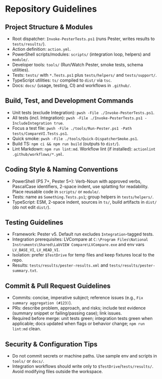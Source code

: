 # Repository Guidelines

## Project Structure & Modules

- Root dispatcher: `Invoke-PesterTests.ps1` (runs Pester, writes results to `tests/results/`).
- Action definition: `action.yml`.
- PowerShell scripts/modules: `scripts/` (integration loop, helpers) and `module/`.
- Developer tools: `tools/` (Run/Watch Pester, smoke tests, schema utilities).
- Tests: `tests/` with `*.Tests.ps1` plus `tests/helpers/` and `tests/support/`.
- TypeScript utilities: `ts/` compiled to `dist/` via `tsc`.
- Docs: `docs/` (usage, testing, CI) and workflows in `.github/`.

## Build, Test, and Development Commands

- Unit tests (exclude Integration): `pwsh -File ./Invoke-PesterTests.ps1`.
- All tests (incl. Integration): `pwsh -File ./Invoke-PesterTests.ps1 -IncludeIntegration true`.
- Focus a test file: `pwsh -File ./tools/Run-Pester.ps1 -Path tests/CompareVI.Tests.ps1`.
- Quick smoke: `pwsh -File ./tools/Quick-DispatcherSmoke.ps1`.
- Build TS: `npm ci && npm run build` (outputs to `dist/`).
- Lint Markdown: `npm run lint:md`. Workflow lint (if installed): `actionlint .github/workflows/*.yml`.

## Coding Style & Naming Conventions

- PowerShell (PS 7+, Pester 5+): Verb-Noun with approved verbs, PascalCase identifiers, 2-space indent, use splatting for readability. Place reusable code in `scripts/` or `module/`.
- Tests: name as `Something.Tests.ps1`; group helpers in `tests/helpers/`.
- TypeScript: ESM, 2-space indent, sources in `ts/`, build artifacts in `dist/` (do not edit `dist/`).

## Testing Guidelines

- Framework: Pester v5. Default run excludes `Integration`-tagged tests.
- Integration prerequisites: LVCompare at `C:\Program Files\National Instruments\Shared\LabVIEW Compare\LVCompare.exe` and env vars `LV_BASE_VI`, `LV_HEAD_VI`.
- Isolation: prefer `$TestDrive` for temp files and keep fixtures local to the repo.
- Results: `tests/results/pester-results.xml` and `tests/results/pester-summary.txt`.

## Commit & Pull Request Guidelines

- Commits: concise, imperative subject; reference issues (e.g., `Fix summary aggregation (#123)`).
- PRs: describe problem, approach, and risks; include test evidence (summary snippet or failing/passing case); link issues.
- Required before merge: unit tests green; integration tests green when applicable; docs updated when flags or behavior change; `npm run lint:md` clean.

## Security & Configuration Tips

- Do not commit secrets or machine paths. Use sample env and scripts in `tools/` or `docs/`.
- Integration workflows should write only to `$TestDrive`/`tests/results/`. Avoid modifying files outside the workspace.

